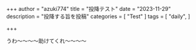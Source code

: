 +++
author = "azuki774"
title = "投降テスト"
date = "2023-11-29"
description = "投降する旨を投稿"
categories = [
    "Test"
]
tags = [
    "daily",
]

+++

うわ～～～～助けてくれ～～～～
